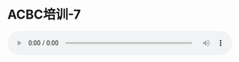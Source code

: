 # ACBC培训-7

<audio style="width: 100%;" preload="false" controls controlslist="nodownload"><source src="http://file.simai.life/audio/mp3/old/12153.mp3" type="audio/mpeg">Your browser does not support the audio element.</audio>


